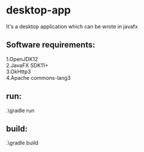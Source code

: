 # desktop-app

It's a desktop application which can be wrote in javafx

## Software requirements:  
1.OpenJDK12  
2.JavaFX SDK11+     
3.OkHttp3  
4.Apache commons-lang3  

## run:
.\gradle run

## build:
.\gradle build
